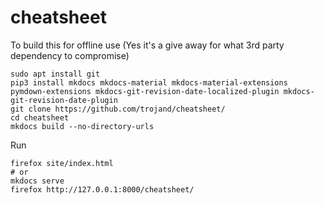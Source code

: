 # cheatsheet

To build this for offline use (Yes it's a give away for what 3rd party dependency to compromise)
```
sudo apt install git
pip3 install mkdocs mkdocs-material mkdocs-material-extensions pymdown-extensions mkdocs-git-revision-date-localized-plugin mkdocs-git-revision-date-plugin
git clone https://github.com/trojand/cheatsheet/
cd cheatsheet
mkdocs build --no-directory-urls
```

Run
```
firefox site/index.html
# or
mkdocs serve
firefox http://127.0.0.1:8000/cheatsheet/
```

